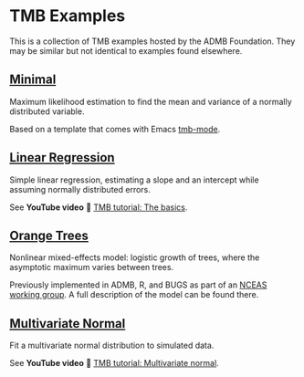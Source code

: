 # TMB Examples

This is a collection of TMB examples hosted by the ADMB Foundation. They may be similar but not identical to examples found elsewhere.

## [Minimal](minimal)
Maximum likelihood estimation to find the mean and variance of a normally distributed variable.

Based on a template that comes with Emacs [tmb-mode](https://github.com/kaskr/adcomp/blob/master/emacs/tmb.el).

## [Linear Regression](linear-regression)
Simple linear regression, estimating a slope and an intercept while assuming normally distributed errors.

See **YouTube video** :movie_camera: [TMB tutorial: The basics](https://www.youtube.com/watch?v=A5CLrhzNzVU&list=PLG2Iwmq6WW1QMUA43675d8XdmzgrgwDYX).

## [Orange Trees](orange-trees)
Nonlinear mixed-effects model: logistic growth of trees, where the asymptotic maximum varies between trees.

Previously implemented in ADMB, R, and BUGS as part of an [NCEAS working group](https://groups.nceas.ucsb.edu/non-linear-modeling/projects). A full description of the model can be found there.

## [Multivariate Normal](multivariate-normal)
Fit a multivariate normal distribution to simulated data.

See **YouTube video** :movie_camera: [TMB tutorial: Multivariate normal](https://www.youtube.com/watch?v=M8dR3mvZ5vc&list=PLG2Iwmq6WW1QMUA43675d8XdmzgrgwDYX).

